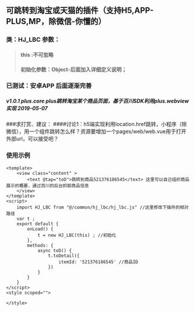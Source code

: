 ## 可跳转到淘宝或天猫的插件（支持H5,APP-PLUS,MP，除微信-你懂的）

### 类：HJ_LBC 参数：
>#### this :不可忽略
>#### 初始化参数：Object-后面加入详细定义说明；

### 已测试：安卓APP 后面逐渐完善
##### v1.0.1 plus.core plus跳转淘宝某个商品页面，基于百川SDK利用plus.webview实现 2019-05-07

###求打赏、建议：
####讨论1：h5端实现利用location.href跳转，小程序（除微信），用一个<webview>组件跳转怎么样？资源要增加一个pages/web/web.vue用于打开外部url，可以接受吧？

### 使用示例
```
<template>
	<view class="content" >
		<text @tap="toD">跳转到商品521376186545</text> 这里可以自己组织商品展示的概要，通过百川的后台抓取商品信息
	</view>
</template>
<script>
	import HJ_LBC from "@/common/hj_lbc/hj_lbc.js" //这里修改下插件的相对路径
	var t ;
	export default {
		onLoad() {
			t = new HJ_LBC(this) ; //初始化
		},
		methods: {
			async toD() {
				t.toDetail({
					itemId: '521376186545' //商品ID
				})
			}
		}
	}
</script>
<style scoped="">
	
</style>
```